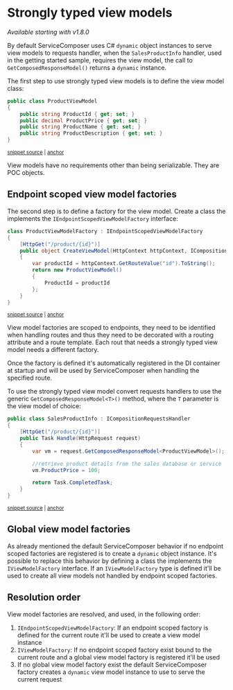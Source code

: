 # Strongly typed view models

_Available starting with v1.8.0_

By default ServiceComposer uses C# `dynamic` object instances to serve view models to requests handler, when the `SalesProductInfo` handler, used in the getting started sample, requires the view model, the call to `GetComposedResponseModel()` returns a `dynamic` instance.

The first step to use strongly typed view models is to define the view model class:

<!-- snippet: view-model-factory-product-view-model -->
<a id='snippet-view-model-factory-product-view-model'></a>
```cs
public class ProductViewModel
{
    public string ProductId { get; set; }
    public decimal ProductPrice { get; set; }
    public string ProductName { get; set; }
    public string ProductDescription { get; set; }
}
```
<sup><a href='/src/Snippets.NetCore3x/ViewModelFactory/ProductViewModel.cs#L3-L11' title='Snippet source file'>snippet source</a> | <a href='#snippet-view-model-factory-product-view-model' title='Start of snippet'>anchor</a></sup>
<!-- endSnippet -->

View models have no requirements other than being serializable. They are POC objects.

## Endpoint scoped view model factories

The second step is to define a factory for the view model. Create a class the implements the `IEndpointScopedViewModelFactory` interface:

<!-- snippet: view-model-factory-product-view-model-factory -->
<a id='snippet-view-model-factory-product-view-model-factory'></a>
```cs
class ProductViewModelFactory : IEndpointScopedViewModelFactory
{
    [HttpGet("/product/{id}")]
    public object CreateViewModel(HttpContext httpContext, ICompositionContext compositionContext)
    {
        var productId = httpContext.GetRouteValue("id").ToString();
        return new ProductViewModel()
        {
            ProductId = productId
        };
    }
}
```
<sup><a href='/src/Snippets.NetCore3x/ViewModelFactory/ProductViewModelFactory.cs#L8-L21' title='Snippet source file'>snippet source</a> | <a href='#snippet-view-model-factory-product-view-model-factory' title='Start of snippet'>anchor</a></sup>
<!-- endSnippet -->

View model factories are scoped to endpoints, they need to be identified when handling routes and thus they need to be decorated with a routing attribute and a route template. Each rout that needs a strongly typed view model needs a different factory.

Once the factory is defined it's automatically registered in the DI container at startup and will be used by ServiceComposer when handling the specified route.

To use the strongly typed view model convert requests handlers to use the generic `GetComposedResponseModel<T>()` method, where the `T` parameter is the view model of choice:

<!-- snippet: view-model-factory-sales-handler -->
<a id='snippet-view-model-factory-sales-handler'></a>
```cs
public class SalesProductInfo : ICompositionRequestsHandler
{
    [HttpGet("/product/{id}")]
    public Task Handle(HttpRequest request)
    {
        var vm = request.GetComposedResponseModel<ProductViewModel>();

        //retrieve product details from the sales database or service
        vm.ProductPrice = 100;

        return Task.CompletedTask;
    }
}
```
<sup><a href='/src/Snippets.NetCore3x/ViewModelFactory/SalesProductInfo.cs#L8-L22' title='Snippet source file'>snippet source</a> | <a href='#snippet-view-model-factory-sales-handler' title='Start of snippet'>anchor</a></sup>
<!-- endSnippet -->

## Global view model factories

As already mentioned the default ServiceComposer behavior if no endpoint scoped factories are registered is to create a `dynamic` object instance. It's possible to replace this behavior by defining a class the implements the `IViewModelFactory` interface. If an `IViewModelFactory` type is defined it'll be used to create all view models not handled by endpoint scoped factories.

## Resolution order

View model factories are resolved, and used, in the following order:

1. `IEndpointScopedViewModelFactory`: If an endpoint scoped factory is defined for the current route it'll be used to create a view model instance
2. `IViewModelFactory`: If no endpoint scoped factory exist bound to the current route and a global view model factory is registered it'll be used
3. If no global view model factory exist the default ServiceComposer factory creates a `dynamic` view model instance to use to serve the current request
